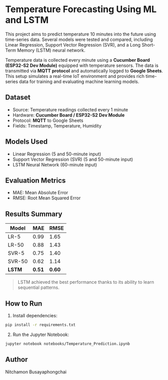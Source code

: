 # Temperature Forecasting Using ML and LSTM

This project aims to predict temperature 10 minutes into the future using time-series data. Several models were tested and compared, including Linear Regression, Support Vector Regression (SVR), and a Long Short-Term Memory (LSTM) neural network.

Temperature data is collected every minute using a **Cucumber Board (ESP32-S2 Dev Module)** equipped with temperature sensors. The data is transmitted via **MQTT protocol** and automatically logged to **Google Sheets**. This setup simulates a real-time IoT environment and provides rich time-series data for training and evaluating machine learning models.

## Dataset

- Source: Temperature readings collected every 1 minute
- Hardware: **Cucumber Board / ESP32-S2 Dev Module**
- Protocol: **MQTT** to Google Sheets
- Fields: Timestamp, Temperature, Humidity

## Models Used

- Linear Regression (5 and 50-minute input)
- Support Vector Regression (SVR) (5 and 50-minute input)
- LSTM Neural Network (60-minute input)

## Evaluation Metrics

- MAE: Mean Absolute Error
- RMSE: Root Mean Squared Error

## Results Summary

| Model    | MAE    | RMSE   |
|----------|--------|--------|
| LR-5     | 0.99   | 1.65   |
| LR-50    | 0.88   | 1.43   |
| SVR-5    | 0.75   | 1.40   |
| SVR-50   | 0.62   | 1.14   |
| **LSTM** | **0.51**  | **0.60**  |

> LSTM achieved the best performance thanks to its ability to learn sequential patterns.

## How to Run

1. Install dependencies:
```bash
pip install -r requirements.txt
```

2. Run the Jupyter Notebook:
```bash
jupyter notebook notebooks/Temperature_Prediction.ipynb
```

## Author

Nitchamon Busayaphongchai